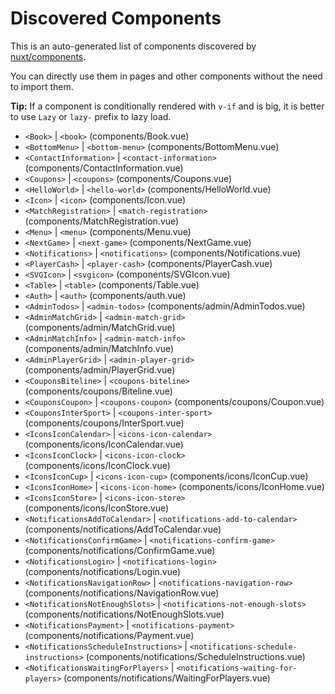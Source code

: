 # Discovered Components

This is an auto-generated list of components discovered by [nuxt/components](https://github.com/nuxt/components).

You can directly use them in pages and other components without the need to import them.

**Tip:** If a component is conditionally rendered with `v-if` and is big, it is better to use `Lazy` or `lazy-` prefix to lazy load.

- `<Book>` | `<book>` (components/Book.vue)
- `<BottomMenu>` | `<bottom-menu>` (components/BottomMenu.vue)
- `<ContactInformation>` | `<contact-information>` (components/ContactInformation.vue)
- `<Coupons>` | `<coupons>` (components/Coupons.vue)
- `<HelloWorld>` | `<hello-world>` (components/HelloWorld.vue)
- `<Icon>` | `<icon>` (components/Icon.vue)
- `<MatchRegistration>` | `<match-registration>` (components/MatchRegistration.vue)
- `<Menu>` | `<menu>` (components/Menu.vue)
- `<NextGame>` | `<next-game>` (components/NextGame.vue)
- `<Notifications>` | `<notifications>` (components/Notifications.vue)
- `<PlayerCash>` | `<player-cash>` (components/PlayerCash.vue)
- `<SVGIcon>` | `<svgicon>` (components/SVGIcon.vue)
- `<Table>` | `<table>` (components/Table.vue)
- `<Auth>` | `<auth>` (components/auth.vue)
- `<AdminTodos>` | `<admin-todos>` (components/admin/AdminTodos.vue)
- `<AdminMatchGrid>` | `<admin-match-grid>` (components/admin/MatchGrid.vue)
- `<AdminMatchInfo>` | `<admin-match-info>` (components/admin/MatchInfo.vue)
- `<AdminPlayerGrid>` | `<admin-player-grid>` (components/admin/PlayerGrid.vue)
- `<CouponsBiteline>` | `<coupons-biteline>` (components/coupons/Biteline.vue)
- `<CouponsCoupon>` | `<coupons-coupon>` (components/coupons/Coupon.vue)
- `<CouponsInterSport>` | `<coupons-inter-sport>` (components/coupons/InterSport.vue)
- `<IconsIconCalendar>` | `<icons-icon-calendar>` (components/icons/IconCalendar.vue)
- `<IconsIconClock>` | `<icons-icon-clock>` (components/icons/IconClock.vue)
- `<IconsIconCup>` | `<icons-icon-cup>` (components/icons/IconCup.vue)
- `<IconsIconHome>` | `<icons-icon-home>` (components/icons/IconHome.vue)
- `<IconsIconStore>` | `<icons-icon-store>` (components/icons/IconStore.vue)
- `<NotificationsAddToCalendar>` | `<notifications-add-to-calendar>` (components/notifications/AddToCalendar.vue)
- `<NotificationsConfirmGame>` | `<notifications-confirm-game>` (components/notifications/ConfirmGame.vue)
- `<NotificationsLogin>` | `<notifications-login>` (components/notifications/Login.vue)
- `<NotificationsNavigationRow>` | `<notifications-navigation-row>` (components/notifications/NavigationRow.vue)
- `<NotificationsNotEnoughSlots>` | `<notifications-not-enough-slots>` (components/notifications/NotEnoughSlots.vue)
- `<NotificationsPayment>` | `<notifications-payment>` (components/notifications/Payment.vue)
- `<NotificationsScheduleInstructions>` | `<notifications-schedule-instructions>` (components/notifications/ScheduleInstructions.vue)
- `<NotificationsWaitingForPlayers>` | `<notifications-waiting-for-players>` (components/notifications/WaitingForPlayers.vue)
